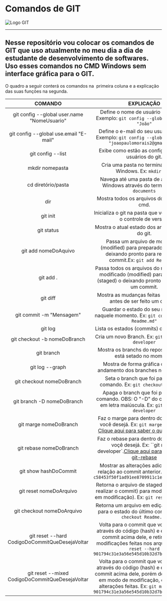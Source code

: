 # Comandos de GIT

 ![Logo GIT](https://github.com/joaopaulocm23/Comandos-de-GIT/blob/b08e01ee6971a20c53d1a3dbc3617c8cbb629595/Git-Logo-2Colorp.png)
 ***
## Nesse repositório vou colocar os comandos de GIT que uso atualmente no meu dia a dia de estudante de desenvolvimento de softwares. Uso esses comandos no CMD Windows sem interface gráfica para o GIT.

O quadro a seguir conterá os comandos na  primeira coluna e a explicação das suas funções na segunda.

COMANDO|EXPLICAÇÃO
:---: | :---:
git config --global user.name "NomeUsuario"|Define o nome de usuário do seu GIT. Exemplo: `git config --global user.name "João"`
git config --global use.email "E-mail"|Define o e-mail do seu usuário do GIT. Exemplo: `git config --global use.email "joaopaulomorais2@gmail.com"`
git config --list|Exibe como estão as configurações de usuários do git.
mkdir nomepasta|Cria uma pasta no terminal (cmd) do Windows. Ex: `mkdir git`.
cd diretório/pasta|Navega até uma pasta de arquivos do Windows através do terminal. Ex: `cd documents`
dir|Mostra todos os arquivos do diretório no cmd.
git init|Inicializa o git na pasta que você deseja ter o controle de versão.
git status|Mostra o atual estado dos arquivos dentro do git.
git add nomeDoAquivo|Passa um arquivo de modificado (modified) para preparado (staged) o deixando pronto para realizar um commit.Ex: `git add Readme.md`
git add .|Passa todos os arquivos do repositório de modificado (modified) para preparado (staged) o deixando pronto para realizar um commit.
git diff|Mostra as mudanças feitas nos arquivos antes de ser feito um commit.
git commit -m "Mensagem"|Guardar o estado do seu repositório naquele momento. Ex: `git commit -m "add Readme.md"`
git log|Lista os estados (commits) do repositório.
git checkout -b nomeDoBranch|Cria um novo Branch. Ex: `git checkout -b developer`
git branch|Mostra os branchs do repositório e qual está setado no momento.
git log --graph|Mostra de forma gráfica como foi o andamento dos branches no repositório
git checkout nomeDoBranch|Seta o branch que foi passado no comando. Ex: `git checkout developer`
git branch -D nomeDoBranch|Apaga o branch que foi passado no comando. OBS: O "-D" do comando esta em letra maiúscula. Ex: `git branch -D developer`
git marge nomeDoBranch|Faz o marge para dentro do branch que você desejá. Ex: `git marge developer`. [Clique aqui para saber o que git-marge](https://git-scm.com/docs/git-merge)
git rebase nomeDoBranch|Faz o rebase para dentro do branch que voçê desejá. Ex: ``git rebase developer`.[Clique aqui para saber o que git-rebase](https://git-scm.com/docs/git-rebase)
git show hashDoCommit|Mostrar as alterações adicionadas em relação ao commit anterior.Ex: `git show c58453f50f1ad91ee8709911c1ed68656ae67d43`
git reset nomeDoArquivo|Retorna o arquivo de staged (pronto para realizar o commit) para modified (arquivo em modificação). Ex: `git reset Readme.md`
git checkout nomeDoArquivo|Retorna um arquivo em edição (modified) para o estado do último commit. Ex: `git checkout Readme.md`
git reset --hard CodigoDoCommitQueDesejaVoltar| Volta para o commit  que você apontou através do código (hash) e elimina todos commit acima dele, e retira todas as modificações feitas nos arquivos. Ex: `git reset --hard 901794c31e3a56e545d10b32d7bc919fd4227a7b`
git reset --mixed CodigoDoCommitQueDesejaVoltar|Volta para o commit  que você apontou através do código (hash) e elimina todos commit acima dele, porém deixa o arquivo em modo de modificação, e não tira as alterações feitas. Ex: `git mixed --hard 901794c31e3a56e545d10b32d7bc919fd4227a7b`
